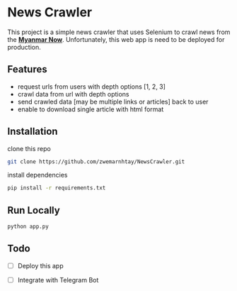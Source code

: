 # News Crawler

This project is a simple news crawler that uses Selenium to crawl news from the **[Myanmar Now](https://myanmar-now.org/en/)**. Unfortunately, this web app is need to be deployed for production.

## Features

- request urls from users with depth options [1, 2, 3]
- crawl data from url with depth options
- send crawled data [may be multiple links or articles] back to user
- enable to download single article with html format


## Installation

clone this repo

```bash
git clone https://github.com/zwemarnhtay/NewsCrawler.git
```

install dependencies

```bash
pip install -r requirements.txt
```

## Run Locally

```bash
python app.py
```

## Todo

- [ ] Deploy this app
- [ ] Integrate with Telegram Bot

